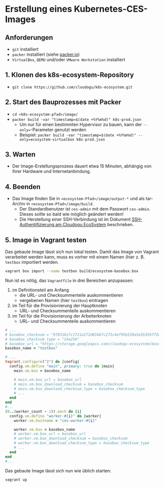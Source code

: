 # Erstellung eines Kubernetes-CES-Images

## Anforderungen

- `git` installiert
- `packer` installiert (siehe [packer.io](https://www.packer.io/))
- `VirtualBox`, `QEMU` und/oder `VMware Workstation` installiert

## 1. Klonen des k8s-ecosystem-Repository

- `git clone https://github.com/cloudogu/k8s-ecosystem.git`

## 2. Start des Bauprozesses mit Packer

- `cd <k8s-ecosystem-pfad>/image/`
- `packer build -var "timestamp=$(date +%Y%m%d)" k8s-prod.json`
    - Um nur für einen bestimmten Hypervisor zu bauen, kann der `--only=`-Parameter genutzt werden
    - Beispiel: `packer build -var "timestamp=$(date +%Y%m%d)" --only=ecosystem-virtualbox k8s-prod.json`

## 3. Warten

- Der Image-Erstellungsprozess dauert etwa 15 Minuten, abhängig von Ihrer Hardware und Internetanbindung.

## 4. Beenden

- Das Image finden Sie in `<ecosystem-Pfad>/image/output-*` und als tar-Archiv in `<ecosystem-Pfad>/image/build`.
    - Der Standardbenutzer ist `ces-admin` mit dem Passwort `ces-admin`. Dieses sollte so bald wie möglich geändert
      werden!
    - Die Herstellung einer SSH-Verbindung ist im
      Dokument [SSH-Authentifizierung am Cloudogu EcoSystem](../operations/ssh_authentication_de.md) beschrieben.

## 5. Image in Vagrant testen

Das gebaute Image lässt sich nun lokal testen. Damit das Image von Vagrant verarbeitet werden kann, muss es vorher mit einem Namen (hier z. B. `testbox` importiert werden.

```bash
vagrant box import --name testbox build/ecosystem-basebox.box
```

Nun ist es nötig, das `Vagrantfile` in drei Bereichen anzupassen:

1. im Definitionsteil am Anfang
   - die URL- und Checksummenteile auskommentieren
   - vergebenen Namen (hier `testbox`) eintragen
2. im Teil für die Provisionierung der Hauptknoten
   - URL- und Checksummenteile auskommentieren
3. im Teil für die Provisionierung der Arbeiterknoten
   - URL- und Checksummenteile auskommentieren

```ruby
# ...
# basebox_checksum = "9f031617c1f21a172d01b6fc273c4ef95b539a5e35359773eaebdcabdff2d00f"
# basebox_checksum_type = "sha256"
# basebox_url = "https://storage.googleapis.com/cloudogu-ecosystem/basebox-mn/" + basebox_version + "/basebox-mn-" + basebox_version + ".box"
basebox_name = "testbox"

# ...
Vagrant.configure("2") do |config|
  config.vm.define "main", primary: true do |main|
    main.vm.box = basebox_name

    # main.vm.box_url = basebox_url
    # main.vm.box_download_checksum = basebox_checksum
    # main.vm.box_download_checksum_type = basebox_checksum_type
    # ...
  end
end
#...
(0..(worker_count - 1)).each do |i|
  config.vm.define "worker-#{i}" do |worker|
    worker.vm.hostname = "ces-worker-#{i}"

    worker.vm.box = basebox_name
    # worker.vm.box_url = basebox_url
    # worker.vm.box_download_checksum = basebox_checksum
    # worker.vm.box_download_checksum_type = basebox_checksum_type
    # ...
  end
end
#...
```

Das gebaute Image lässt sich nun wie üblich starten:

```bash
vagrant up
```
